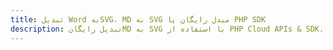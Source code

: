 ---title: تبدیل Word بهSVG، MD به SVG مبدل رایگان یا PHP SDKdescription: تبدیل رایگانMD به SVG با استفاده از PHP Cloud APIs & SDK. همچنین اسناد Microsoft Word و OpenOffice را در Cloud ایجاد، ویرایش و رندر کنید.---